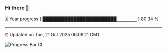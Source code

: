 ### Hi there 👋

⏳ Year progress { ████████████████████████▁▁▁▁▁▁ } 80.34 %

---

⏰ Updated on Tue, 21 Oct 2025 06:09:21 GMT

![Progress Bar CI](https://github.com/liununu/liununu/workflows/Progress%20Bar%20CI/badge.svg)
